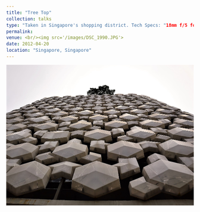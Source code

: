 ```yaml
---
title: "Tree Top"
collection: talks
type: "Taken in Singapore's shopping district. Tech Specs: "18mm f/5 for 1/1000 sec at ISO-100."
permalink: 
venue: <br/><img src='/images/DSC_1990.JPG'> 
date: 2012-04-20
location: "Singapore, Singapore"
---
```


![](DSC_1990.JPG)

